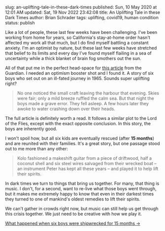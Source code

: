 slug: an-uplifting-tale-in-these-dark-times
published: Sun, 10 May 2020 at 12:01 AM
updated: Sat, 19 Nov 2022 23:42:08 
title: An Uplifting Tale in these Dark Times
author: Brian Schrader
tags: uplifting, covid19, human condition
status: publish

Like a lot of people, these last few weeks have been challenging. I've been working from home for years, so California's stay-at-home order hasn't affected my work all that much, but I do find myself battling a constant anxiety. I'm an optimist by nature, but these last few weeks have stretched that belief to its limits and every day I've found myself flailing in a sea of uncertainty while a thick blanket of brain fog smothers out the sun.

All of that put me in the perfect head-space for [this article][1] from the Guardian. I needed an optimism booster shot and I found it. A story of six boys who set out on an ill-fated journey in 1965. Sounds super uplifting right?

> No one noticed the small craft leaving the harbour that evening. Skies were fair; only a mild breeze ruffled the calm sea. But that night the boys made a grave error. They fell asleep. A few hours later they awoke to water crashing down over their heads.

The full article is definitely worth a read. It follows a similar plot to the Lord of the Flies, except with the exact opposite conclusion. In this story, the boys are inherently good.

I won't spoil how, but all six kids are eventually rescued (after **15 months**) and are reunited with their families. It's a great story, but one passage stood out to me more than any other:

> Kolo fashioned a makeshift guitar from a piece of driftwood, half a coconut shell and six steel wires salvaged from their wrecked boat – an instrument Peter has kept all these years – and played it to help lift their spirits.

In dark times we turn to things that bring us together. For many, that thing is music. I don't, for a second, want to re-live what those boys went through, but it makes me extremely happy to know that even in their darkest times they turned to one of mankind's oldest remedies to lift their spirits.

We can't gather in crowds right now, but music can still help us get through this crisis together. We just need to be creative with how we play it.

[What happened when six boys were shipwrecked for 15 months &#8594;][1]

[1]: https://www.theguardian.com/books/2020/may/09/the-real-lord-of-the-flies-what-happened-when-six-boys-were-shipwrecked-for-15-months
